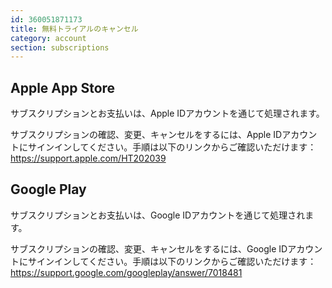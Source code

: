 ```yaml
---
id: 360051871173
title: 無料トライアルのキャンセル
category: account
section: subscriptions
---
```


## Apple App Store

サブスクリプションとお支払いは、Apple IDアカウントを通じて処理されます。

サブスクリプションの確認、変更、キャンセルをするには、Apple IDアカウントにサインインしてください。手順は以下のリンクからご確認いただけます：<https://support.apple.com/HT202039>

## Google Play

サブスクリプションとお支払いは、Google IDアカウントを通じて処理されます。

サブスクリプションの確認、変更、キャンセルをするには、Google IDアカウントにサインインしてください。手順は以下のリンクからご確認いただけます：<https://support.google.com/googleplay/answer/7018481>